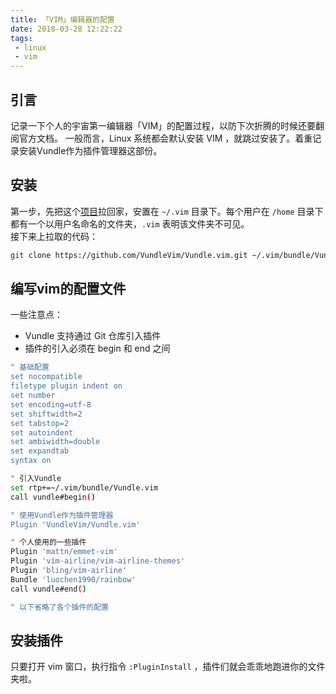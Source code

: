 ```yaml
---
title: 「VIM」编辑器的配置
date: 2018-03-28 12:22:22
tags:
 - linux
 - vim
---
```

## 引言
记录一下个人的宇宙第一编辑器「VIM」的配置过程，以防下次折腾的时候还要翻阅官方文档。
一般而言，Linux 系统都会默认安装 VIM ，就跳过安装了。着重记录安装Vundle作为插件管理器这部份。

<!-- more -->

## 安装
第一步，先把这个[项目](https://github.com/VundleVim/Vundle.vim.git)拉回家，安置在 `~/.vim` 目录下。每个用户在 `/home` 目录下都有一个以用户名命名的文件夹，`.vim` 表明该文件夹不可见。  
接下来上拉取的代码：

```bash
git clone https://github.com/VundleVim/Vundle.vim.git ~/.vim/bundle/Vundle.vim
```

## 编写vim的配置文件
一些注意点：
* Vundle 支持通过 Git 仓库引入插件
* 插件的引入必须在 begin 和 end 之间

```bash
" 基础配置
set nocompatible
filetype plugin indent on
set number
set encoding=utf-8
set shiftwidth=2
set tabstop=2
set autoindent
set ambiwidth=double
set expandtab
syntax on

" 引入Vundle
set rtp+=~/.vim/bundle/Vundle.vim
call vundle#begin()

" 使用Vundle作为插件管理器
Plugin 'VundleVim/Vundle.vim'

" 个人使用的一些插件
Plugin 'mattn/emmet-vim'
Plugin 'vim-airline/vim-airline-themes'
Plugin 'bling/vim-airline'
Bundle 'luochen1990/rainbow'
call vundle#end()

" 以下省略了各个插件的配置
```
## 安装插件
只要打开 vim 窗口，执行指令 `:PluginInstall` ，插件们就会乖乖地跑进你的文件夹啦。
